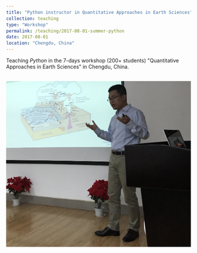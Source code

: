 ```yaml
---
title: "Python instructor in Quantitative Approaches in Earth Sciences"
collection: teaching
type: "Workshop"
permalink: /teaching/2017-08-01-summer-python
date: 2017-08-01
location: "Chengdu, China"
---
```

Teaching *Python* in the 7-days workshop (200+ students) "Quantitative Approaches in Earth Sciences" in Chengdu, China.

<br/><img src='/images/Chengdu.jpg'>
